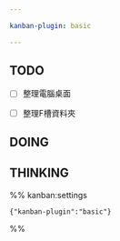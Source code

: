 ```yaml
---

kanban-plugin: basic

---
```


## TODO

- [ ] 整理電腦桌面
- [ ] 整理F槽資料夾


## DOING



## THINKING





%% kanban:settings
```
{"kanban-plugin":"basic"}
```
%%